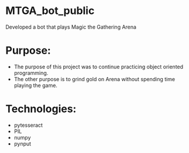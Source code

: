 # MTGA_bot_public
Developed a bot that plays Magic the Gathering Arena

# Purpose:
* The purpose of this project was to continue practicing object oriented programming.
* The other purpose is to grind gold on Arena without spending time playing the game. 

# Technologies:
* pytesseract
* PIL 
* numpy
* pynput




